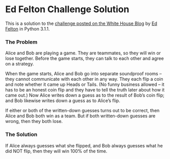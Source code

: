 # Ed Felton Challenge Solution

This is a solution to the [challenge posted on the White House Blog](https://www.whitehouse.gov/blog/2015/05/17/hello-world) by [Ed Felton](https://twitter.com/EdFelten44) in Python 3.1.1.

<h3>The Problem</h3>
Alice and Bob are playing a game.  They are teammates, so they will win or lose together.  Before the game starts, they can talk to each other and agree on a strategy. 

When the game starts, Alice and Bob go into separate soundproof rooms – they cannot communicate with each other in any way.  They each flip a coin and note whether it came up Heads or Tails.  (No funny business allowed – it has to be an honest coin flip and they have to tell the truth later about how it came out.)  Now Alice writes down a guess as to the result of Bob’s coin flip; and Bob likewise writes down a guess as to Alice’s flip.

If either or both of the written-down guesses turns out to be correct, then Alice and Bob both win as a team.  But if both written-down guesses are wrong, then they both lose.


<h3>The Solution</h3>
If Alice always guesses what she flipped, and Bob always guesses what he did NOT flip, then they will win 100% of the time.


